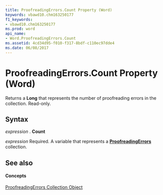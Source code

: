 ```yaml
---
title: ProofreadingErrors.Count Property (Word)
keywords: vbawd10.chm163250177
f1_keywords:
- vbawd10.chm163250177
ms.prod: word
api_name:
- Word.ProofreadingErrors.Count
ms.assetid: 4cd34d95-f010-f317-8bdf-c110ec97dde4
ms.date: 06/08/2017
---
```



# ProofreadingErrors.Count Property (Word)

Returns a **Long** that represents the number of proofreading errors in the collection. Read-only.


## Syntax

 _expression_ . **Count**

 _expression_ Required. A variable that represents a **[ProofreadingErrors](proofreadingerrors-object-word.md)** collection.


## See also


#### Concepts


[ProofreadingErrors Collection Object](proofreadingerrors-object-word.md)

